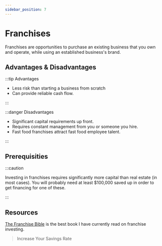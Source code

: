 ```yaml
---
sidebar_position: 7
---
```


# Franchises

Franchises are opportunities to purchase an existing business that you own and operate, while using an established business's brand.

## Advantages & Disadvantages

:::tip Advantages

- Less risk than starting a business from scratch
- Can provide reliable cash flow.

:::

:::danger Disadvantages

- Significant capital requirements up front.
- Requires constant management from you or someone you hire.
- Fast food franchises attract fast food employee talent.

:::

## Prerequisities

:::caution 

Investing in franchises requires significantly more capital than real estate (in most cases). You will probably need at least $100,000 saved up in order to get financing for one of these.

:::

## Resources

[The Franchise Bible](https://www.amazon.com/dp/B01N95E8IW/ref=dp-kindle-redirect?_encoding=UTF8&btkr=1) is the best book I have currently read on franchise investing. 

>Increase Your Savings Rate